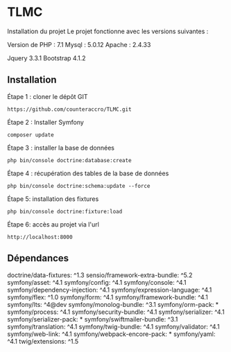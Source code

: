# TLMC

Installation du projet
Le projet fonctionne avec les versions suivantes :

Version de PHP : 7.1
Mysql : 5.0.12
Apache : 2.4.33

Jquery 3.3.1
Bootstrap 4.1.2

Installation
------------

Étape 1 : cloner le dépôt GIT

`https://github.com/counteraccro/TLMC.git`

Étape 2 : Installer Symfony

`composer update`

Étape 3 : installer la base de données

`php bin/console doctrine:database:create`

Étape 4 : récupération des tables de la base de données

`php bin/console doctrine:schema:update --force`

Étape 5: installation des fixtures

`php bin/console doctrine:fixture:load`

Étape 6: accès au projet via l'url

`http://localhost:8000`


Dépendances
------------

doctrine/data-fixtures: ^1.3
sensio/framework-extra-bundle: ^5.2
symfony/asset: ^4.1
symfony/config: ^4.1
symfony/console: ^4.1
symfony/dependency-injection: ^4.1
symfony/expression-language: ^4.1
symfony/flex: ^1.0
symfony/form: ^4.1
symfony/framework-bundle: ^4.1
symfony/lts: ^4@dev
symfony/monolog-bundle: ^3.1
symfony/orm-pack: *
symfony/process: ^4.1
symfony/security-bundle: ^4.1
symfony/serializer: ^4.1
symfony/serializer-pack: *
symfony/swiftmailer-bundle: ^3.1
symfony/translation: ^4.1
symfony/twig-bundle: ^4.1
symfony/validator: ^4.1
symfony/web-link: ^4.1
symfony/webpack-encore-pack: *
symfony/yaml: ^4.1
twig/extensions: ^1.5